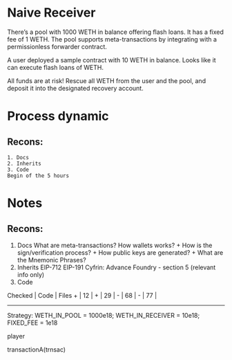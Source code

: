 # Naive Receiver

There’s a pool with 1000 WETH in balance offering flash loans. It has a fixed fee of 1 WETH. The pool supports meta-transactions by integrating with a permissionless forwarder contract. 

A user deployed a sample contract with 10 WETH in balance. Looks like it can execute flash loans of WETH.

All funds are at risk! Rescue all WETH from the user and the pool, and deposit it into the designated recovery account.

# Process dynamic
## Recons:
    1. Docs
    2. Inherits
    3. Code
    Begin of the 5 hours


# Notes

## Recons:
1. Docs
What are meta-transactions?
    How wallets works?
        + How is the sign/verification process?
            + How public keys are generated?
                + What are the Mnemonic Phrases?
2. Inherits
    EIP-712
    EIP-191
        Cyfrin: Advance Foundry - section 5 (relevant info only)
3. Code

Checked | Code | Files
    +    | 12   | [](Multicall.sol)
    +    | 29   | [](FlashLoanReceiver.sol)
    -    | 68   | [](NaiveReceiverPool.sol)
    -    | 77   | [](BasicForwarder.sol)


-------------------------------------

Strategy:
WETH_IN_POOL = 1000e18;
WETH_IN_RECEIVER = 10e18;
FIXED_FEE = 1e18

player

transactionA(trnsac)